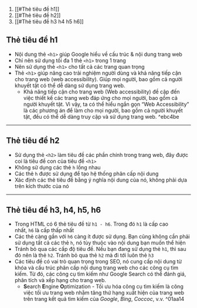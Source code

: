 1. [[#Thẻ tiêu đề h1]]
2. [[#Thẻ tiêu đề h2]]
3. [[#Thẻ tiêu đề h3 h4 h5 h6]]

## Thẻ tiêu đề h1
-   Nội dung thẻ `<h1>` giúp Google hiểu về cấu trúc & nội dung trang web
-   Chỉ nên sử dụng tối đa 1 thẻ `<h1>` trong 1 trang
-   Nên sử dụng thẻ `<h1>` cho tất cả các trang quan trọng
-   Thẻ `<h1>` giúp nâng cao trải nghiệm người dùng và khả năng tiếp cận cho trang web (web accessibility). Giúp mọi người, bao gồm cả người khuyết tật có thể dễ dàng sử dụng trang web.
	- Khả năng tiếp cận cho trang web (Web accessibility) đề cập đến việc thiết kế các trang web đáp ứng cho mọi người, bao gồm cả người khuyết tật. Vì vậy, ta có thể hiểu ngắn gọn “Web Accessibility” là các phương án để làm cho mọi người, bao gồm cả người khuyết tật, đều có thể dễ dàng truy cập và sử dụng trang web.  ^ebc4be

<hr>

## Thẻ tiêu đề h2 
-   Sử dụng thẻ `<h2>` làm tiêu đề các phần chính trong trang web, đây được coi là tiêu đề con của tiêu đề `<h1>`
-   Không sử dụng các thẻ `h` lồng nhau
-   Các thẻ `h` được sử dụng để tạo hệ thống phân cấp nội dung
-   Xác định các thẻ tiêu đề bằng ý nghĩa nội dung của nó, không phải dựa trên kích thước của nó

<hr>

## Thẻ tiêu đề h3, h4, h5, h6
-   Trong HTML có 6 thẻ tiêu đề từ `h1 - h6`. Trong đó `h1` là cấp cao nhất, `h6` là cấp thấp nhất
-   Các thẻ càng gần với `h6` càng ít được sử dụng. Bạn cũng không cần phải sử dụng tất cả các thẻ `h`, nó tùy thuộc vào nội dung bạn muốn thể hiện
-   Tránh bỏ qua các cấp độ tiêu đề. Nếu bạn đang sử dụng thẻ `h1`, thì sau đó nên là thẻ `h2`. Tránh bỏ qua thẻ `h2` mà đi tới luôn thẻ `h3`
-   Các tiêu đề có vai trò quan trọng trong SEO, nó cung cấp nội dung từ khóa và cấu trúc phân cấp nội dung trang web cho các công cụ tìm kiếm. Từ đó, các công cụ tìm kiếm như Google Search có thể đánh giá, phân tích và xếp hạng cho trang web.
	- **S**earch **E**ngine **O**ptimization - Tối ưu hóa công cụ tìm kiếm là công việc tối ưu trang web nhằm tăng thứ hạng xuất hiện của trang web trên trang kết quả tìm kiếm của _Google_, _Bing_, _Coccoc_, v.v. ^01aa14